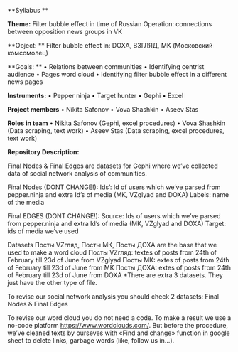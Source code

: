 **Syllabus **

**Theme:** 
Filter bubble effect in time of Russian Operation: connections between opposition news groups in VK

**Object: **
Filter bubble effect in: DOXA, ВЗГЛЯД, MK (Московский комсомолец)

**Goals: **
• Relations between communities
• Identifying centrist audience
• Pages word cloud
• Identifying filter bubble effect in a different news pages

**Instruments:**
• Pepper ninja
• Target hunter
• Gephi
• Excel

**Project members**
• Nikita Safonov 
• Vova Shashkin 
• Aseev Stas

**Roles in team**
• Nikita Safonov (Gephi, excel procedures) 
• Vova Shashkin (Data scraping, text work) 
• Aseev Stas (Data scraping, excel
procedures, text work)

**Repository Description:**

Final Nodes & Final Edges are datasets for Gephi where we’ve collected data of social network analysis of communities.

Final Nodes (DONT CHANGE!):
Ids’: Id of users which we’ve parsed from pepper.ninja and extra Id’s of media (MK, VZglyad and DOXA)
Labels: name of the media

Final EDGES (DONT CHANGE!):
Source: Ids of users which we’ve parsed from pepper.ninja and extra Id’s of media (MK, VZglyad and DOXA)
Target: ids of media we’ve used

Datasets Посты VZгляд, Посты МК, Посты ДОХА are the base that we used to make a word cloud
Посты VZгляд: textes of posts from 24th of February till 23d of June from VZglyad
Посты МК: extes of posts from 24th of February till 23d of June from MK
Посты ДОХА: extes of posts from 24th of February till 23d of June from DOXA
*There are extra 3 datasets. They just have the other type of file.

To revise our social network analysis you should check 2 datasets: Final Nodes & Final Edges

To revise our word cloud you do not need a code. To make a result we use a no-code platform https://www.wordclouds.com/. But before the procedure, we’ve cleaned texts by ourseves with «Find and change» function in google sheet to delete links, garbage words (like, follow us in…).
